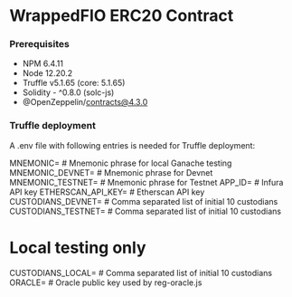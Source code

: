 # WrappedFIO ERC20 Contract

### Prerequisites
- NPM 6.4.11
- Node 12.20.2
- Truffle v5.1.65 (core: 5.1.65)
- Solidity - ^0.8.0 (solc-js)
- @OpenZeppelin/contracts@4.3.0

### Truffle deployment

A .env file with following entries is needed for Truffle deployment:

MNEMONIC=                  # Mnemonic phrase for local Ganache testing
MNEMONIC_DEVNET=           # Mnemonic phrase for Devnet
MNEMONIC_TESTNET=          # Mnemonic phrase for Testnet
APP_ID=                    # Infura API key
ETHERSCAN_API_KEY=         # Etherscan API key
CUSTODIANS_DEVNET=         # Comma separated list of initial 10 custodians
CUSTODIANS_TESTNET=        # Comma separated list of initial 10 custodians
# Local testing only
CUSTODIANS_LOCAL=          # Comma separated list of initial 10 custodians
ORACLE=                    # Oracle public key used by reg-oracle.js